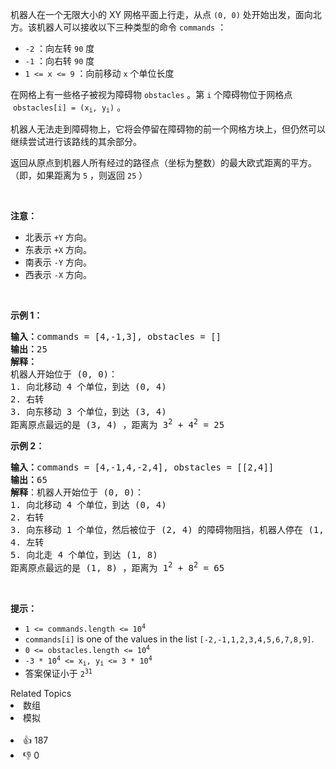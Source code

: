 <p>机器人在一个无限大小的 XY 网格平面上行走，从点&nbsp;<code>(0, 0)</code> 处开始出发，面向北方。该机器人可以接收以下三种类型的命令 <code>commands</code> ：</p>

<ul> 
 <li><code>-2</code> ：向左转&nbsp;<code>90</code> 度</li> 
 <li><code>-1</code> ：向右转 <code>90</code> 度</li> 
 <li><code>1 &lt;= x &lt;= 9</code> ：向前移动&nbsp;<code>x</code>&nbsp;个单位长度</li> 
</ul>

<p>在网格上有一些格子被视为障碍物&nbsp;<code>obstacles</code> 。第 <code>i</code>&nbsp;个障碍物位于网格点 &nbsp;<code>obstacles[i] = (x<sub>i</sub>, y<sub>i</sub>)</code> 。</p>

<p>机器人无法走到障碍物上，它将会停留在障碍物的前一个网格方块上，但仍然可以继续尝试进行该路线的其余部分。</p>

<p>返回从原点到机器人所有经过的路径点（坐标为整数）的最大欧式距离的平方。（即，如果距离为 <code>5</code> ，则返回 <code>25</code> ）</p>

<div class="d-google dictRoot saladict-panel isAnimate"> 
 <div> 
  <div class="MachineTrans-Text"> 
   <div class="MachineTrans-Lines"> 
    <div class="MachineTrans-Lines-collapse MachineTrans-lang-en">
     &nbsp;
    </div> 
   </div> 
  </div>
 </div>
</div>

<div class="MachineTrans-Lines"> 
 <p class="MachineTrans-lang-zh-CN"><strong>注意：</strong></p> 
</div>

<ul> 
 <li class="MachineTrans-lang-zh-CN">北表示 <code>+Y</code> 方向。</li> 
 <li class="MachineTrans-lang-zh-CN">东表示 <code>+X</code> 方向。</li> 
 <li class="MachineTrans-lang-zh-CN">南表示 <code>-Y</code> 方向。</li> 
 <li class="MachineTrans-lang-zh-CN">西表示 <code>-X</code> 方向。</li> 
</ul>

<p>&nbsp;</p>

<p><strong>示例 1：</strong></p>

<pre>
<strong>输入：</strong>commands = [4,-1,3], obstacles = []
<strong>输出：</strong>25
<strong>解释：
</strong>机器人开始位于 (0, 0)：
1. 向北移动 4 个单位，到达 (0, 4)
2. 右转
3. 向东移动 3 个单位，到达 (3, 4)
距离原点最远的是 (3, 4) ，距离为 3<sup>2</sup> + 4<sup>2</sup> = 25</pre>

<p><strong>示例&nbsp;2：</strong></p>

<pre>
<strong>输入：</strong>commands = [4,-1,4,-2,4], obstacles = [[2,4]]
<strong>输出：</strong>65
<strong>解释</strong>：机器人开始位于 (0, 0)：
1. 向北移动 4 个单位，到达 (0, 4)
2. 右转
3. 向东移动 1 个单位，然后被位于 (2, 4) 的障碍物阻挡，机器人停在 (1, 4)
4. 左转
5. 向北走 4 个单位，到达 (1, 8)
距离原点最远的是 (1, 8) ，距离为 1<sup>2</sup> + 8<sup>2</sup> = 65</pre>

<p>&nbsp;</p>

<p><strong>提示：</strong></p>

<ul> 
 <li><code>1 &lt;= commands.length &lt;= 10<sup>4</sup></code></li> 
 <li><code>commands[i]</code> is one of the values in the list <code>[-2,-1,1,2,3,4,5,6,7,8,9]</code>.</li> 
 <li><code>0 &lt;= obstacles.length &lt;= 10<sup>4</sup></code></li> 
 <li><code>-3 * 10<sup>4</sup> &lt;= x<sub>i</sub>, y<sub>i</sub> &lt;= 3 * 10<sup>4</sup></code></li> 
 <li>答案保证小于 <code>2<sup>31</sup></code></li> 
</ul>

<div><div>Related Topics</div><div><li>数组</li><li>模拟</li></div></div><br><div><li>👍 187</li><li>👎 0</li></div>